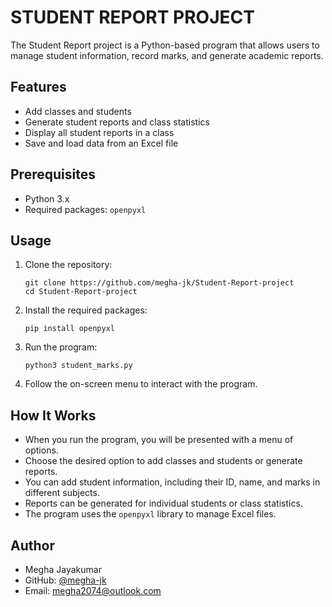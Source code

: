 # STUDENT REPORT PROJECT

The Student Report project is a Python-based program that allows users to manage student information, record marks, and generate academic reports.

## Features

- Add classes and students
- Generate student reports and class statistics
- Display all student reports in a class
- Save and load data from an Excel file

## Prerequisites

- Python 3.x
- Required packages: `openpyxl`

## Usage

1. Clone the repository:

    ```
    git clone https://github.com/megha-jk/Student-Report-project
    cd Student-Report-project
    ```

2. Install the required packages:

    ```
    pip install openpyxl
    ```

3. Run the program:

    ```
    python3 student_marks.py
    ```

4. Follow the on-screen menu to interact with the program.

## How It Works

- When you run the program, you will be presented with a menu of options.
- Choose the desired option to add classes and students or generate reports.
- You can add student information, including their ID, name, and marks in different subjects.
- Reports can be generated for individual students or class statistics.
- The program uses the `openpyxl` library to manage Excel files.

## Author

- Megha Jayakumar
- GitHub: [@megha-jk](https://github.com/megha-jk)
- Email: megha2074@outlook.com
